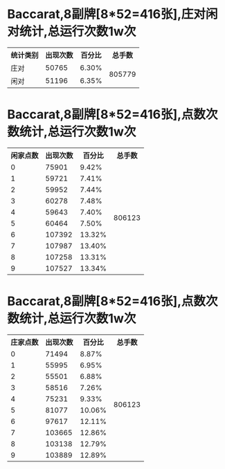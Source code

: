<h1>Baccarat,8副牌[8*52=416张],庄对闲对统计,总运行次数1w次</h1><table><tr><th>统计类别</th><th>出现次数</th><th>百分比</th><th>总手数</th></tr><tr><td>庄对</td><td>50765</td><td>6.30%</td><td rowspan="10">805779</td></tr></tr>
<tr><td>闲对</td><td>51196</td><td>6.35%</td></tr></tr>
</table>

<h1>Baccarat,8副牌[8*52=416张],点数次数统计,总运行次数1w次</h1><table><tr><th>闲家点数</th><th>出现次数</th><th>百分比</th><th>总手数</th></tr><tr><td>0</td><td>75901</td><td>9.42%</td><td rowspan="10">806123</td></tr></tr>
<tr><td>1</td><td>59721</td><td>7.41%</td></tr></tr>
<tr><td>2</td><td>59952</td><td>7.44%</td></tr></tr>
<tr><td>3</td><td>60278</td><td>7.48%</td></tr></tr>
<tr><td>4</td><td>59643</td><td>7.40%</td></tr></tr>
<tr><td>5</td><td>60464</td><td>7.50%</td></tr></tr>
<tr><td>6</td><td>107392</td><td>13.32%</td></tr></tr>
<tr><td>7</td><td>107987</td><td>13.40%</td></tr></tr>
<tr><td>8</td><td>107258</td><td>13.31%</td></tr></tr>
<tr><td>9</td><td>107527</td><td>13.34%</td></tr></tr>
</table>
<h1>Baccarat,8副牌[8*52=416张],点数次数统计,总运行次数1w次</h1><table><tr><th>庄家点数</th><th>出现次数</th><th>百分比</th><th>总手数</th></tr><tr><td>0</td><td>71494</td><td>8.87%</td><td rowspan="10">806123</td></tr></tr>
<tr><td>1</td><td>55995</td><td>6.95%</td></tr></tr>
<tr><td>2</td><td>55501</td><td>6.88%</td></tr></tr>
<tr><td>3</td><td>58516</td><td>7.26%</td></tr></tr>
<tr><td>4</td><td>75231</td><td>9.33%</td></tr></tr>
<tr><td>5</td><td>81077</td><td>10.06%</td></tr></tr>
<tr><td>6</td><td>97617</td><td>12.11%</td></tr></tr>
<tr><td>7</td><td>103665</td><td>12.86%</td></tr></tr>
<tr><td>8</td><td>103138</td><td>12.79%</td></tr></tr>
<tr><td>9</td><td>103889</td><td>12.89%</td></tr></tr>
</table>